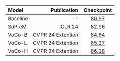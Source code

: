 | Model    |       Publication |                            Checkpoint                             |
|:---------|------------------:|:-----------------------------------------------------------------:|
| Baseline |                 - | [80.97](https://pan.baidu.com/s/1w75cJWoWfCt2FSjMDYl1FA?pwd=r1rp) |
| SuPreM   |           ICLR 24 | [82.96](https://pan.baidu.com/s/1w75cJWoWfCt2FSjMDYl1FA?pwd=r1rp) |
| VoCo-B   | CVPR 24 Extention | [84.84](https://pan.baidu.com/s/1w75cJWoWfCt2FSjMDYl1FA?pwd=r1rp) |
| VoCo-L   | CVPR 24 Extention | [85.27](https://pan.baidu.com/s/1w75cJWoWfCt2FSjMDYl1FA?pwd=r1rp) |
| VoCo-H   | CVPR 24 Extention | [86.18](https://pan.baidu.com/s/1w75cJWoWfCt2FSjMDYl1FA?pwd=r1rp) |